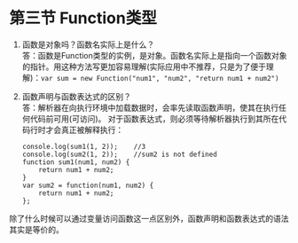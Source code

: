 # 第三节 Function类型
1. 函数是对象吗？函数名实际上是什么？  
  答：函数是Function类型的实例，是对象。函数名实际上是指向一个函数对象的指针。用这种方法写更加容易理解(实际应用中不推荐，只是为了便于理解)：```var sum = new Function("num1", "num2", "return num1 + num2")```  
  
2. 函数声明与函数表达式的区别？  
  答：解析器在向执行环境中加载数据时，会率先读取函数声明，使其在执行任何代码前可用(可访问)。
  对于函数表达式，则必须等待解析器执行到其所在代码行时才会真正被解释执行：  
    ```
    console.log(sum1(1, 2));    //3
    console.log(sum2(1, 2));    //sum2 is not defined
    function sum1(num1, num2) {
        return num1 + num2;
    }
    var sum2 = function(num1, num2) {
        return num1 + num2;
    };
    ```  
  除了什么时候可以通过变量访问函数这一点区别外，函数声明和函数表达式的语法其实是等价的。